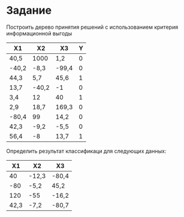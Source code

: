 Задание
=======

Построить дерево принятия решений с использованием критерия информационной выгоды

| X1      | X2      | X3      | Y      |
|---------|---------|---------|--------|
| 40,5    | 1000    | 1,2     | 0      |
| -40,2   | -8,3    | -99,4   | 0      |
| 44,3    | 5,7     | 45,6    | 1      |
| 13,7    | -40,2   | -1      | 0      |
| 3,4     | 12      | 40      | 1      |
| 2,9     | 18,7    | 169,3   | 0      |
| -80,4   | 99      | 14,2    | 0      |
| 42,3    | -9,2    | -5,5    | 0      |
| 56,4    | -8      | 13,7    | 1      |

Определить результат классификаци для следующих данных:

| X1      | X2      | X3      |
|---------|---------|---------|
| 40      | -12,3   | -80,4   |
| -80     | -5,2    | 45,2    |
| 120     | -55     | -16,2   |
| 42,3    | -7,2    | -80,7   |
